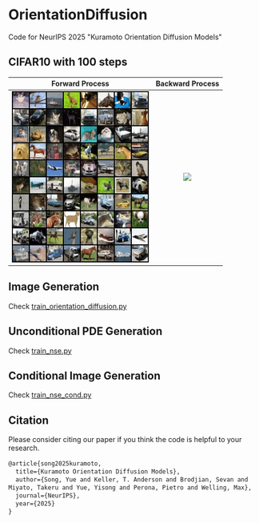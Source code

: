 # OrientationDiffusion
Code for NeurIPS 2025 "Kuramoto Orientation Diffusion Models"

## CIFAR10 with 100 steps

| Forward Process |Backward Process |
|:-------------------------:|:-------------------------:|
|<img src="cifar_fp.gif"/> |<img src="cifar_bp.gif"/>|


## Image Generation

Check [train_orientation_diffusion.py](https://github.com/KingJamesSong/OrientationDiffusion/blob/main/train_orientation_diffusion.py)

## Unconditional PDE Generation

Check [train_nse.py](https://github.com/KingJamesSong/OrientationDiffusion/blob/main/train_nse.py)

## Conditional Image Generation

Check [train_nse_cond.py](https://github.com/KingJamesSong/OrientationDiffusion/blob/main/train_nse_cond.py)

## Citation

Please consider citing our paper if you think the code is helpful to your research.

```
@article{song2025kuramoto,
  title={Kuramoto Orientation Diffusion Models},
  author={Song, Yue and Keller, T. Anderson and Brodjian, Sevan and Miyato, Takeru and Yue, Yisong and Perona, Pietro and Welling, Max},
  journal={NeurIPS},
  year={2025}
}
```


